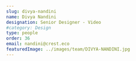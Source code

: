 ```yaml
---
slug: divya-nandini
name: Divya Nandini
designation: Senior Designer - Video
#category: Design
type: people
order: 36
email: nandini@crest.eco
featuredImage: ../images/team/DIVYA-NANDINI.jpg
---
```

